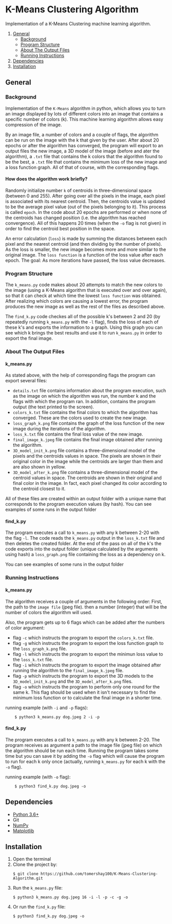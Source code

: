 
# K-Means Clustering Algorithm
Implementation of a K-Means Clustering machine learning algorithm.

1. [General](#General)
    - [Background](#background)
    - [Program Structure](https://github.com/tomershay100/K-Means-Clustering-Algorithm/blob/main/README.md#program-structure)
    - [About The Output Files](https://github.com/tomershay100/K-Means-Clustering-Algorithm/blob/main/README.md#about-the-output-files)
    - [Running Instructions](https://github.com/tomershay100/K-Means-Clustering-Algorithm/blob/main/README.md#running-instructions)
2. [Dependencies](#dependencies) 
3. [Installation](#installation)

## General

### Background
Implementation of the ```K-Means``` algorithm in python, which allows you to turn an image displayed by lots of different colors into an image that contains a specific number of colors (k). This machine learning algorithm allows easy compression of the image.

By an image file, a number of colors and a couple of flags, the algorithm can be run on the image with the k that given by the user. After about 20 epochs or after the algorithm has converged, the program will export to an output files the new image, a 3D model of the image (before and ater the algorithm), a ```.txt``` file that contains the k colors that the algorithm found to be the best, a ```.txt``` file that contains the minimum loss of the new image and a loss function graph. All of that of course, with the corresponding flags.

#### How does the algorithm work briefly?
Randomly initialize number ```k``` of centroids in three-dimensional space (between 0 and 255). After going over all the pixels in the image, each pixel is associated with its nearest centroid. Then, the centroids value is updated to be the average pixel value (out of the pixels belonging to it). This process is called ```epoch```. In the code about 20 epochs are performed or when none of the centroids has changed position (i.e. the algorithm has reached convergence). All of this happens 20 times (when the ```-o``` flag is not given) in order to find the centroid best position in the space.

An error calculation (```loss```) is made by summing the distances between each pixel and the nearest centroid (and then dividing by the number of pixels). As the loss is smaller, the new image becomes more and more similar to the original image. The ```loss function``` is a function of the loss value after each epoch. The goal: As more iterations have passed, the loss value decreases.

### Program Structure
The ```k_means.py``` code makes about 20 attempts to match the new colors to the image (using a K-Means algorithm that is executed over and over again), so that it can check at which time the lowest ```loss function``` was obtained. After realizing which colors are causing a lowest error, the program produces the new image as well as the rest of the files as described above.

The ```find_k.py``` code checkes all of the possible k's between 2 and 20 (by repeatedly running ```k_means.py``` with the ```-l``` flag), finds the loss of each of these k's and exports the information to a graph. Using this graph you can see which k brings the best results and use it to run ```k_means.py``` in order to export the final image.

### About The Output Files
#### k_means.py
As stated above, with the help of corresponding flags the program can export several files:
* ```details.txt``` file contains information about the program execution, such as the image on which the algorithm was run, the number k and the flags with which the program ran. In addition, contains the program output (the text printed to the screen).
* ```colors_k.txt``` file contains the final colors to which the algorithm has converged. These are the colors used to create the new image.
* ```loss_graph_k.png``` file contains the graph of the loss function of the new image during the iterations of the algorithm.
* ```loss_k.txt``` file contains the final loss value of the new image.
* ```final_image_k.jpeg``` file contains the final image obtained after running the algorithm.
* ```3D_model_init_k.png``` file contains a three-dimensional model of the pixels and the centroids values in space. The pixels are shown in their original color in the image while the centroids are larger than them and are also shown in yellow.
* ```3D_model_after_k.png``` file contains a three-dimensional model of the centroid values in space. The centroids are shown in their original and final color in the image. In fact, each pixel changed its color according to the centroid closest to it.

All of these files are created within an output folder with a unique name that corresponds to the program execution values (by hash). You can see examples of some runs in the output folder

#### find_k.py
The program executes a call to ```k_means.py``` with any k between 2-20 with the flag ```-l```. The code reads the ```k_means.py``` output in the ```loss_k.txt``` file and then deletes the created folder. At the end of the pass on all of the k's the code exports into the output folder (unique calculated by the arguments using hash) a ```loss_graph.png``` file containing the loss as a dependency on k.

 You can see examples of some runs in the output folder

### Running Instructions
#### k_means.py
The algorithm receives a couple of arguments in the following order:
First, the path to the ```image file``` (jpeg file). then a number (integer) that will be the number of colors the algorithm will used.

Also, the program gets up to 6 flags which can be added after the numbers of color argument:
* flag ```-c``` which instructs the program to export the ```colors_k.txt``` file.
* flag ```-g``` which instructs the program to export the loss function graph to the ```loss_graph_k.png``` file.
* flag ```-l``` which instructs the program to export the minimun loss value to the ```loss_k.txt``` file.
* flag ```-i``` which instructs the program to export the image obtained after running the algorithm to the ```final_image_k.jpeg``` file.
* flag ```-p``` which instructs the program to export the 3D models to the  ```3D_model_init_k.png``` and the  ```3D_model_after_k.png``` files.
* flag ```-o``` which instructs the program to perform only one round for the same k. This flag should be used when it isn't necessary to find the minimum loss function or to calculate the final image in a shorter time.


running example (with ```-i``` and ```-p``` flags):
```
	$ python3 k_means.py dog.jpeg 2 -i -p
```
#### find_k.py
The program executes a call to ```k_means.py``` with any k between 2-20. The program receives as argument a path to the image file (jpeg file) on which the algorithm should be run each time. Running the program takes some time but you can save it by adding the ```-o``` flag which will cause the program to run for each k only once (actually, running ```k_means.py``` for each k with the ```-o``` flag).

running example (with ```-o``` flag):
```
	$ python3 find_k.py dog.jpeg -o
```
## Dependencies
* [Python 3.6+](https://www.python.org/downloads/)
* Git
* [NumPy](https://numpy.org/install/)
* [Matplotlib](https://matplotlib.org/stable/users/installing.html)

## Installation

1. Open the terminal
2. Clone the project by:
	```
	$ git clone https://github.com/tomershay100/K-Means-Clustering-Algorithm.git
	```	
3. Run the ```k_means.py``` file:
	```
	$ python3 k_means.py dog.jpeg 16 -i -l -p -c -g -o
	 ```
4. Or run the ```find_k.py``` file:
	```
	$ python3 find_k.py dog.jpeg -o
	 ```
